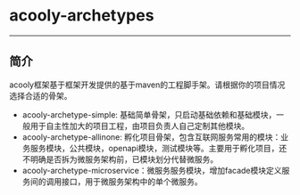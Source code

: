 acooly-archetypes
==================
-------------------------

## 简介

acooly框架基于框架开发提供的基于maven的工程脚手架。请根据你的项目情况选择合适的骨架。

* acooly-archetype-simple: 基础简单骨架，只启动基础依赖和基础模块，一般用于自主性加大的项目工程，由项目负责人自己定制其他模块。
* acooly-archetype-allinone: 孵化项目骨架，包含互联网服务常用的模块：业务服务模块，公共模块，openapi模块，测试模块等。主要用于孵化项目，还不明确是否拆为微服务架构前，已模块划分代替微服务。
* acooly-archetype-microservice：微服务服务模块，增加facade模块定义服务间的调用接口，用于微服务架构中的单个微服务。



